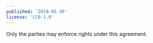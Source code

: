 ```yaml
---
published: '2018-05-30'
license: 'CC0-1.0'
---
```


Only the parties may enforce rights under this agreement.
